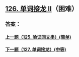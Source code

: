 ## [126. 单词接龙 II](https://leetcode-cn.com/problems/merge-two-sorted-lists/)（困难）





### 答案：



#### [上一题（125. 验证回文串）(简单)](https://github.com/sdwwld/leetCode/blob/master/src/main/java/com/wld/java/leetcode/leetCode0125.md)

#### [下一题（127. 单词接龙）(中等)](https://github.com/sdwwld/leetCode/blob/master/src/main/java/com/wld/java/leetcode/leetCode0127.md)